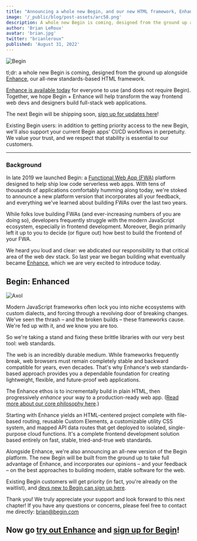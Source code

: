 ```yaml
---
title: "Announcing a whole new Begin, and our new HTML framework, Enhance"
image: '/_public/blog/post-assets/arc58.png'
description: A whole new Begin is coming, designed from the ground up alongside our all-new standards-based HTML framework, Enhance.
author: 'Brian LeRoux'
avatar: 'brian.jpg'
twitter: "brianleroux"
published: 'August 31, 2022'
---
```


![Begin](/_public/blog/post-assets/arc58.png)

tl;dr: a whole new Begin is coming, designed from the ground up alongside [Enhance](https://enhance.dev), our all-new standards-based HTML framework.

[Enhance is available today](https://enhance.dev) for everyone to use (and does not require Begin). Together, we hope Begin + Enhance will help transform the way frontend web devs and designers build full-stack web applications.

The next Begin will be shipping soon, [sign up for updates here](https://docs.google.com/forms/d/e/1FAIpQLScPxdqdFI2zkNZ3syCze_Mgj2ba3ZzHWQawKJbFukqFMVrXsA/viewform)!

Existing Begin users: in addition to getting priority access to the new Begin, we'll also support your current Begin apps' CI/CD workflows in perpetuity. We value your trust, and we respect that stability is essential to our customers.

---

### Background <!-- remove me when the HR displays -->

In late 2019 we launched Begin: a [Functional Web App (FWA)](https://fwa.dev) platform designed to help ship low code serverless web apps. With tens of thousands of applications comfortably humming along today, we're stoked to announce a new platform version that incorporates all your feedback, and everything we've learned about building FWAs over the last two years.

While folks love building FWAs (and ever-increasing numbers of you are doing so), developers frequently struggle with the modern JavaScript ecosystem, especially in frontend development. Moreover, Begin primarily left it up to you to decide (or figure out) how best to build the frontend of your FWA.

We heard you loud and clear: we abdicated our responsibility to that critical area of the web dev stack. So last year we began building what eventually became [Enhance](https://enhance.dev), which we are very excited to introduce today.


## Begin: Enhanced

![Axol](/_public/blog/post-assets/axol-cloud.jpg)

Modern JavaScript frameworks often lock you into niche ecosystems with custom dialects, and forcing through a revolving door of breaking changes. We've seen the thrash – and the broken builds – these frameworks cause. We're fed up with it, and we know you are too.

So we're taking a stand and fixing these brittle libraries with our very best tool: web standards.

The web is an incredibly durable medium. While frameworks frequently break, web browsers must remain completely stable and backward compatible for years, even decades. That's why Enhance's web standards-based approach provides you a dependable foundation for creating lightweight, flexible, and future-proof web applications.

The Enhance ethos is to incrementally build in plain HTML, then progressively *enhance* your way to a production-ready web app. ([Read more about our core philosophy here](https://enhance.dev/docs/learn/why-enhance).)

Starting with Enhance yields an HTML-centered project complete with file-based routing, reusable Custom Elements, a customizable utility CSS system, and mapped API data routes that get deployed to isolated, single-purpose cloud functions. It's a complete frontend development solution based entirely on fast, stable, tried-and-true web standards.

Alongside Enhance, we're also announcing an all-new version of the Begin platform. The new Begin will be built from the ground up to take full advantage of Enhance, and incorporates our opinions – and your feedback – on the best approaches to building modern, stable software for the web.

Existing Begin customers will get priority (in fact, you're already on the waitlist), and [devs new to Begin can sign up here](https://docs.google.com/forms/d/e/1FAIpQLScPxdqdFI2zkNZ3syCze_Mgj2ba3ZzHWQawKJbFukqFMVrXsA/viewform).

Thank you! We truly appreciate your support and look forward to this next chapter! If you have any questions or concerns, please feel free to contact me directly: brian@begin.com

## Now go [try out Enhance](https://enhance.dev) and [sign up for Begin](https://docs.google.com/forms/d/e/1FAIpQLScPxdqdFI2zkNZ3syCze_Mgj2ba3ZzHWQawKJbFukqFMVrXsA/viewform)!
